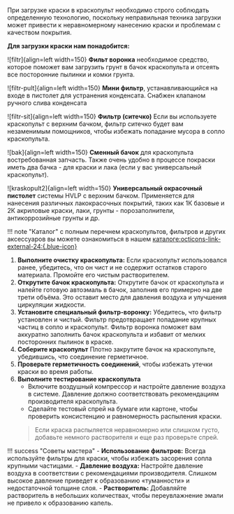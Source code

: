 При загрузке краски в краскопульт необходимо строго соблюдать определенную технологию, поскольку неправильная техника загрузки может привести к неравномерному нанесению краски и проблемам с качеством покрытия.

__Для загрузки краски нам понадобится:__

<div class="grid cards" markdown>

![filtr]{align=left width=150} __Фильт воронка__ необходимое средство, которое поможет вам загрузить грунт в бачок краскопульта и отсеять все посторонние пылинки и комки грунта.

![filtr-pult]{align=left width=150} __Мини фильтр__, устанавливающийся на входе в пистолет для устранения конденсата. Снабжен клапаном ручного слива конденсата

![filtr-sit]{align=left width=150} __Фильтр (ситечко)__ Если вы используете  краскопульт с верхним бачком, фильтр ситечко будет вам незаменимым помощников, чтобы избежать попадание мусора в сопло краскопульта.

![bak]{align=left width=150} __Сменный бачок__ для краскопульта  востребованная запчасть. Также очень удобно в процессе покраски иметь два бачка - для краски и лака (если у вас универсальный краскопульт).

![kraskopult2]{align=left width=150} __Универсальный окрасочный пистолет__ системы HVLP с верхним бачком.
Применяется для нанесения различных лакокрасочных покрытий, таких как 1К базовые и 2К акриловые краски, лаки, грунты - порозаполнители, антикоррозийные грунты и др. 

!!! note "Каталог"
	с полным перечнем краскопультов, фильтров и других аксессуаров вы можете ознакомиться в нашем [каталоге:octicons-link-external-24:{.blue-icon}](https://autolevel.pro/catalog/oborudovanie_instrument/oborudovanie_dlya_pokraski/kraskopulty/kraskopult_1_2_1_5/)

</div>

1. __Выполните очистку краскопульта:__ Если краскопульт использовался ранее, убедитесь, что он чист и не содержит остатков старого материала. Промойте его чистым растворителем.
2. __Открутите бачок краскопульта:__ Открутите бачок от краскопульта и налейте готовую автоэмаль в бачок, заполнив его примерно на две трети объёма. Это оставит место для давления воздуха и улучшения циркуляции жидкости.
3. __Установите специальный фильтр-воронку:__ Убедитесь, что фильтр установлен и чистый. Фильтр предотвращает попадание крупных частиц в сопло и краскопульт. Фильтр воронка поможет вам аккуратно заполнить бачок краскопульта и избавит от мелких посторонних пылинок в краске.
4. __Соберите краскопульт__ Плотно закрутите бачок на краскопульте, убедившись, что соединение герметичное.
5. __Проверьте герметичность соединений__, чтобы избежать утечки краски во время работы.
6. __Выполните тестирование краскопульта__
    - Включите воздушный компрессор и настройте давление воздуха в системе. Давление должно соответствовать рекомендациям производителя краскопульта.
	- Сделайте тестовый спрей на бумаге или картоне, чтобы проверить консистенцию и равномерность распыления краски.
	>Если краска распыляется неравномерно или слишком густо, добавьте немного растворителя и еще раз проверьте спрей.
	
!!! success "Советы мастера"
	- __Использование фильтров:__ Всегда используйте фильтры для краски, чтобы избежать засорения сопла крупными частицами.
    - __Давление воздуха:__ Настройте давление воздуха в соответствии с рекомендациями производителя. Слишком высокое давление приведет к образованию «туманности» и недостаточной толщине слоя.
	- __Растворитель:__ Добавляйте растворитель в небольших количествах, чтобы переувлажнение эмали не привело к образованию капель.
